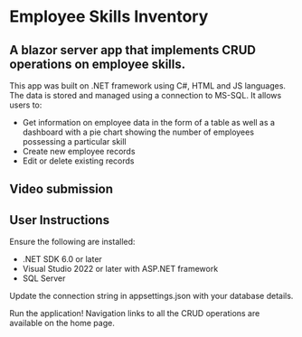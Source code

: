 # Employee Skills Inventory

## A blazor server app that implements CRUD operations on employee skills.

This app was built on .NET framework using C#, HTML and JS languages. The data is stored and managed using a connection to MS-SQL. It allows users to:
- Get information on employee data in the form of a table as well as a dashboard with a pie chart showing the number of employees possessing a particular skill
- Create new employee records
- Edit or delete existing records

## Video submission

## User Instructions

Ensure the following are installed:

- .NET SDK 6.0 or later
- Visual Studio 2022 or later with ASP.NET framework
- SQL Server

Update the connection string in appsettings.json with your database details.

Run the application! Navigation links to all the CRUD operations are available on the home page.




